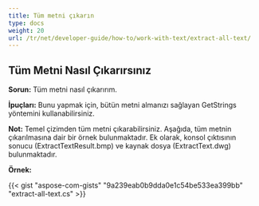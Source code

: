 ```yaml
---
title: Tüm metni çıkarın
type: docs
weight: 20
url: /tr/net/developer-guide/how-to/work-with-text/extract-all-text/
---
```


## **Tüm Metni Nasıl Çıkarırsınız**

**Sorun:** Tüm metni nasıl çıkarırım.

**İpuçları:** Bunu yapmak için, bütün metni almanızı sağlayan GetStrings yöntemini kullanabilirsiniz.

**Not:** Temel çizimden tüm metni çıkarabilirsiniz.
Aşağıda, tüm metnin çıkarılmasına dair bir örnek bulunmaktadır.
Ek olarak, konsol çıktısının sonucu (ExtractTextResult.bmp) ve kaynak dosya (ExtractText.dwg) bulunmaktadır.

**Örnek:**

{{< gist "aspose-com-gists" "9a239eab0b9dda0e1c54be533ea399bb" "extract-all-text.cs" >}}
